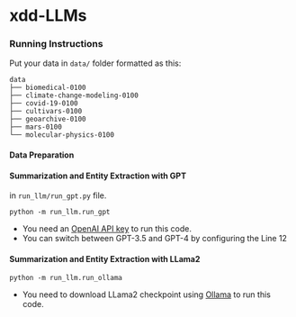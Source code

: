# xdd-LLMs

### Running Instructions
Put your data in `data/` folder formatted as this:
```
data
├── biomedical-0100
├── climate-change-modeling-0100
├── covid-19-0100
├── cultivars-0100
├── geoarchive-0100
├── mars-0100
└── molecular-physics-0100
```
#### Data Preparation

#### Summarization and Entity Extraction with GPT
in `run_llm/run_gpt.py` file.
```shell
python -m run_llm.run_gpt
```
- You need an [OpenAI API key](https://openai.com/) to run this code.
- You can switch between GPT-3.5 and GPT-4 by configuring the Line 12


#### Summarization and Entity Extraction with LLama2
```shell
python -m run_llm.run_ollama
```
- You need to download LLama2 checkpoint using [Ollama](https://github.com/ollama/ollama) to run this code. 
